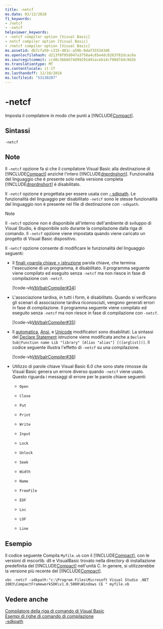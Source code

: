 ```yaml
---
title: -netcf
ms.date: 03/13/2018
f1_keywords:
- /netcf
- -netcf
helpviewer_keywords:
- -netcf compiler option [Visual Basic]
- netcf compiler option [Visual Basic]
- /netcf compiler option [Visual Basic]
ms.assetid: db7cfa59-c315-401c-a59b-0daf355343d6
ms.openlocfilehash: d213f0f95d047a3758a4c85e4dc8263f82dcac8a
ms.sourcegitcommit: ccd8c36b0d74d99291d41aceb14cf98d74dc9d2b
ms.translationtype: MT
ms.contentlocale: it-IT
ms.lasthandoff: 12/10/2018
ms.locfileid: "53130207"
---
```

# <a name="-netcf"></a>-netcf
Imposta il compilatore in modo che punti a [!INCLUDE[Compact](~/includes/compact-md.md)].  
  
## <a name="syntax"></a>Sintassi  
  
```  
-netcf  
```  
  
## <a name="remarks"></a>Note  
 Il `-netcf` opzione fa sì che il compilatore Visual Basic alla destinazione di [!INCLUDE[Compact](~/includes/compact-md.md)] anziché l'intero [!INCLUDE[dnprdnshort](~/includes/dnprdnshort-md.md)]. Funzionalità del linguaggio che è presente solo nella versione completa [!INCLUDE[dnprdnshort](~/includes/dnprdnshort-md.md)] è disabilitato.  
  
 Il `-netcf` opzione è progettata per essere usata con [- sdkpath](../../../visual-basic/reference/command-line-compiler/sdkpath.md). Le funzionalità del linguaggio per disabilitato `-netcf` sono le stesse funzionalità del linguaggio non è presente nel file di destinazione con `-sdkpath`.  
  
> [!NOTE]
>  Il `-netcf` opzione non è disponibile all'interno dell'ambiente di sviluppo di Visual Studio, è disponibile solo durante la compilazione dalla riga di comando. Il `-netcf` opzione viene impostata quando viene caricato un progetto di Visual Basic dispositivo.  
  
 Il `-netcf` opzione consente di modificare le funzionalità del linguaggio seguenti:  
  
-   Il [finali \<parola chiave > istruzione](../../../visual-basic/language-reference/statements/end-keyword-statement.md) parola chiave, che termina l'esecuzione di un programma, è disabilitato. Il programma seguente viene compilato ed eseguito senza `-netcf` ma non riesce in fase di compilazione con `-netcf`.  
  
     [!code-vb[VbVbalrCompiler#34](../../../visual-basic/reference/command-line-compiler/codesnippet/VisualBasic/netcf_1.vb)]  
  
-   L'associazione tardiva, in tutti i form, è disabilitato. Quando si verificano gli scenari di associazione tardiva riconosciuti, vengono generati errori in fase di compilazione. Il programma seguente viene compilato ed eseguito senza `-netcf` ma non riesce in fase di compilazione con `-netcf`.  
  
     [!code-vb[VbVbalrCompiler#35](../../../visual-basic/reference/command-line-compiler/codesnippet/VisualBasic/netcf_2.vb)]  
  
-   Il [automatica](../../../visual-basic/language-reference/modifiers/auto.md), [Ansi](../../../visual-basic/language-reference/modifiers/ansi.md), e [Unicode](../../../visual-basic/language-reference/modifiers/unicode.md) modificatori sono disabilitati. La sintassi del [Declare Statement](../../../visual-basic/language-reference/statements/declare-statement.md) istruzione viene modificata anche a `Declare Sub|Function name Lib "library" [Alias "alias"] [([arglist])]`. Il codice seguente illustra l'effetto di `-netcf` su una compilazione.  
  
     [!code-vb[VbVbalrCompiler#36](../../../visual-basic/reference/command-line-compiler/codesnippet/VisualBasic/netcf_3.vb)]  
  
-   Utilizzo di parole chiave Visual Basic 6.0 che sono state rimosse da Visual Basic genera un errore diverso quando `-netcf` viene usato. Questo riguarda i messaggi di errore per le parole chiave seguenti:  
  
    -   `Open`  
  
    -   `Close`  
  
    -   `Put`  
  
    -   `Print`  
  
    -   `Write`  
  
    -   `Input`  
  
    -   `Lock`  
  
    -   `Unlock`  
  
    -   `Seek`  
  
    -   `Width`  
  
    -   `Name`  
  
    -   `FreeFile`  
  
    -   `EOF`  
  
    -   `Loc`  
  
    -   `LOF`  
  
    -   `Line`  
  
## <a name="example"></a>Esempio  
 Il codice seguente Compila `Myfile.vb` con il [!INCLUDE[Compact](~/includes/compact-md.md)], con le versioni di mscorlib. dll e VisualBasic trovato nella directory di installazione predefinita del [!INCLUDE[Compact](~/includes/compact-md.md)] nell'unità C. In genere, si utilizzerebbe la versione più recente del [!INCLUDE[Compact](~/includes/compact-md.md)].  
  
```console  
vbc -netcf -sdkpath:"c:\Program Files\Microsoft Visual Studio .NET 2003\CompactFrameworkSDK\v1.0.5000\Windows CE " myfile.vb  
```  
  
## <a name="see-also"></a>Vedere anche  
 [Compilatore della riga di comando di Visual Basic](../../../visual-basic/reference/command-line-compiler/index.md)  
 [Esempi di righe di comando di compilazione](../../../visual-basic/reference/command-line-compiler/sample-compilation-command-lines.md)  
 [-sdkpath](../../../visual-basic/reference/command-line-compiler/sdkpath.md)
